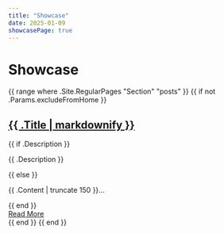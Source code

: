```yaml
---
title: "Showcase"
date: 2025-01-09
showcasePage: true
---
```


<div class="showcase">
  <h1>Showcase</h1>
  <div class="post-previews">
    {{ range where .Site.RegularPages "Section" "posts" }}
      {{ if not .Params.excludeFromHome }}
        <article class="post-preview">
          <h2 class="post-title">
            <a href="{{ .Permalink }}">{{ .Title | markdownify }}</a>
          </h2>
          <div class="post-description">
            {{ if .Description }}
              <p>{{ .Description }}</p>
            {{ else }}
              <p>{{ .Content | truncate 150 }}...</p>
            {{ end }}
          </div>
          <a href="{{ .Permalink }}" class="read-more">Read More</a>
        </article>
      {{ end }}
    {{ end }}
  </div>
</div>
